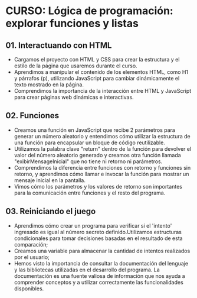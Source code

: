 # CURSO: Lógica de programación: explorar funciones y listas

## 01. Interactuando con HTML

- Cargamos el proyecto con HTML y CSS para crear la estructura y el estilo de la página que usaremos durante el curso.
- Aprendimos a manipular el contenido de los elementos HTML, como H1 y párrafos (p), utilizando JavaScript para cambiar dinámicamente el texto mostrado en la página.
- Comprendimos la importancia de la interacción entre HTML y JavaScript para crear páginas web dinámicas e interactivas.

## 02. Funciones

- Creamos una función en JavaScript que recibe 2 parámetros para generar un número aleatorio y entendimos cómo utilizar la estructura de una función para encapsular un bloque de código reutilizable.
- Utilizamos la palabra clave "return" dentro de la función para devolver el valor del número aleatorio generado y creamos otra función llamada "exibirMensageInicial" que no tiene ni retorno ni parámetros.
- Comprendimos la diferencia entre funciones con retorno y funciones sin retorno, y aprendimos cómo llamar e invocar la función para mostrar un mensaje inicial en la pantalla.
- Vimos cómo los parámetros y los valores de retorno son importantes para la comunicación entre funciones y el resto del programa.

## 03. Reiniciando el juego

- Aprendimos cómo crear un programa para verificar si el 'intento' ingresado es igual al número secreto definido.Utilizamos estructuras condicionales para tomar decisiones basadas en el resultado de esta comparación;
- Creamos una variable para almacenar la cantidad de intentos realizados por el usuario;
- Hemos visto la importancia de consultar la documentación del lenguaje y las bibliotecas utilizadas en el desarrollo del programa. La documentación es una fuente valiosa de información que nos ayuda a comprender conceptos y a utilizar correctamente las funcionalidades disponibles.
